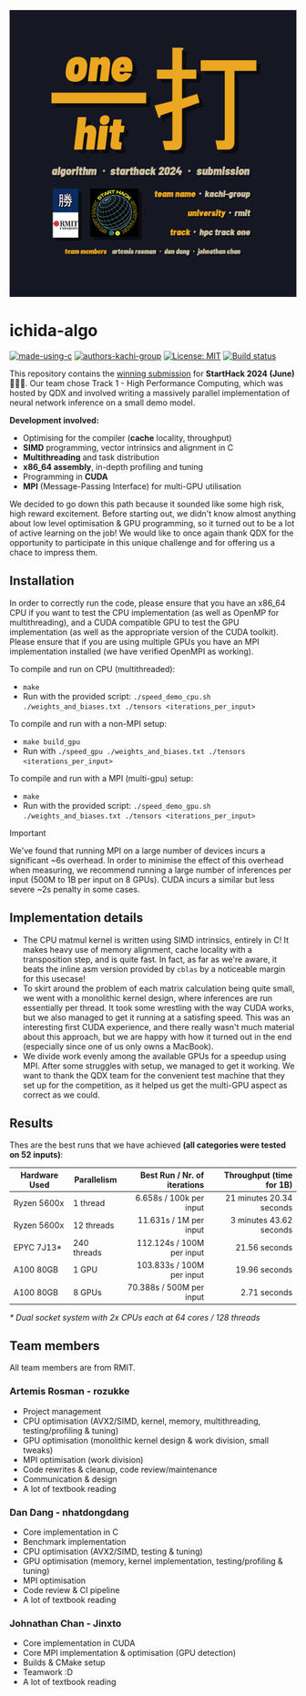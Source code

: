 ![ichida-logo](/resources/ichidalogo.png)

# ichida-algo
[![made-using-c](https://img.shields.io/badge/Made%20with-C%20/%20CUDA-151822.svg)](https://cplusplus.com/)
[![authors-kachi-group](https://img.shields.io/badge/Authors-kachi--group-ad7916.svg)](https://github.com/kachi-group)
[![License: MIT](https://img.shields.io/badge/License-MIT-yellow.svg)](https://opensource.org/licenses/MIT)
[![Build status](https://github.com/kachi-group/ichida-algo/actions/workflows/ci.yml/badge.svg?branch=main&event=push)](https://github.com/kachi-group/ichida-algo/actions/workflows/ci.yml)

This repository contains the [winning submission](https://devpost.com/software/ichida-algo) for **StartHack 2024 (June)** 🎉🎊🥳. Our team chose Track 1 - High Performance Computing, which was hosted by QDX and involved writing a massively parallel implementation of neural network inference on a small demo model.

**Development involved:**
- Optimising for the compiler (**cache** locality, throughput)
- **SIMD** programming, vector intrinsics and alignment in C
- **Multithreading** and task distribution
- **x86_64 assembly**, in-depth profiling and tuning
- Programming in **CUDA**
- **MPI** (Message-Passing Interface) for multi-GPU utilisation

We decided to go down this path because it sounded like some high risk, high reward excitement. Before starting out, we didn't know almost anything about low level
optimisation & GPU programming, so it turned out to be a lot of active learning on the job! We would like to once again thank QDX for the opportunity to participate in this unique challenge and for offering us a chace to impress them.

## Installation
In order to correctly run the code, please ensure that you have an x86_64 CPU if you want to test the CPU implementation (as well as OpenMP for multithreading), and a CUDA compatible GPU to test the GPU implementation (as well as the appropriate version of the CUDA toolkit). Please ensure that if you are using multiple GPUs you have an MPI implementation installed (we have verified OpenMPI as working).

To compile and run on CPU (multithreaded):
- `make`
- Run with the provided script: `./speed_demo_cpu.sh ./weights_and_biases.txt ./tensors <iterations_per_input>`

To compile and run with a non-MPI setup:
- `make build_gpu`
- Run with `./speed_gpu ./weights_and_biases.txt ./tensors <iterations_per_input>`

To compile and run with a MPI (multi-gpu) setup:
- `make`
- Run with the provided script: `./speed_demo_gpu.sh ./weights_and_biases.txt ./tensors <iterations_per_input>`

> [!IMPORTANT]
> We've found that running MPI on a large number of devices incurs a significant ~6s overhead. 
> In order to minimise the effect of this overhead when measuring, we recommend running a large 
> number of inferences per input (500M to 1B per input on 8 GPUs). CUDA incurs a similar but 
> less severe ~2s penalty in some cases.

## Implementation details
- The CPU matmul kernel is written using SIMD intrinsics, entirely in C! It makes heavy use of memory alignment, cache locality with a transposition step,
and is quite fast. In fact, as far as we're aware, it beats the inline asm version provided by `cblas` by a noticeable margin for this usecase!
- To skirt around the problem of each matrix calculation being quite small, we went with a monolithic kernel design, where inferences are run essentially
per thread. It took some wrestling with the way CUDA works, but we also managed to get it running at a satisfing speed. This was an interesting first
CUDA experience, and there really wasn't much material about this approach, but we are happy with how it turned out in the end (especially since one of
us only owns a MacBook).
- We divide work evenly among the available GPUs for a speedup using MPI. After some struggles with setup, we managed to get it working. We want to thank
the QDX team for the convenient test machine that they set up for the competition, as it helped us get the multi-GPU aspect as correct as we could.

## Results
Thes are the best runs that we have achieved **(all categories were tested on 52 inputs)**:

| Hardware Used | Parallelism | Best Run / Nr. of iterations | Throughput (time for 1B) |
|---------------|-------------|-----------------------------:|-------------------------:|
| Ryzen 5600x   | 1 thread    | 6.658s   / 100k per input    | 21 minutes 20.34 seconds |
| Ryzen 5600x   | 12 threads  | 11.631s  / 1M per input      | 3 minutes 43.62 seconds  |
| EPYC 7J13*    | 240 threads | 112.124s / 100M per input    | 21.56 seconds            |
| A100 80GB     | 1 GPU       | 103.833s / 100M per input    | 19.96 seconds            |
| A100 80GB     | 8 GPUs      | 70.388s  / 500M per input    | 2.71 seconds             |

*\* Dual socket system with 2x CPUs each at 64 cores / 128 threads* 

## Team members
All team members are from RMIT.
### Artemis Rosman - **rozukke**
- Project management
- CPU optimisation (AVX2/SIMD, kernel, memory, multithreading, testing/profiling & tuning)
- GPU optimisation (monolithic kernel design & work division, small tweaks)
- MPI optimisation (work division)
- Code rewrites & cleanup, code review/maintenance
- Communication & design
- A lot of textbook reading

### Dan Dang - **nhatdongdang**
- Core implementation in C
- Benchmark implementation
- CPU optimisation (AVX2/SIMD, testing & tuning)
- GPU optimisation (memory, kernel implementation, testing/profiling & tuning)
- MPI optimisation
- Code review & CI pipeline
- A lot of textbook reading

### Johnathan Chan - **Jinxto**
- Core implementation in CUDA
- Core MPI implementation & optimisation (GPU detection)
- Builds & CMake setup
- Teamwork :D
- A lot of textbook reading
